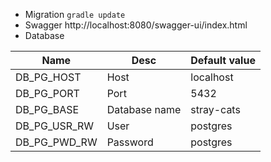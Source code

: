 * Migration ```gradle update```
* Swagger http://localhost:8080/swagger-ui/index.html
* Database

| Name                 | Desc          | Default value |
|----------------------|---------------|---------------|
| DB_PG_HOST           | Host          | localhost     |
| DB_PG_PORT           | Port          | 5432          |                    | 
| DB_PG_BASE           | Database name | stray-cats    |
| DB_PG_USR_RW         | User          | postgres      |
| DB_PG_PWD_RW         | Password      | postgres      |

